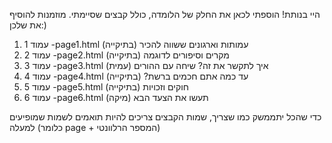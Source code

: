 היי בנותת!
הוספתי לכאן את החלק של הלומדה, כולל קבצים שסיימתי. מוזמנות להוסיף את שלכן:)


1. עמוד 1 -page1.html עמותות וארגונים ששווה להכיר (בתיקייה)
2. עמוד 2 -page2.html מקרים וסיפורים לדוגמה (בתיקייה)
3. עמוד 3 -page3.html איך לתקשר את זה? שיחה עם ההורים (עמית)
4. עמוד 4 -page4.html עד כמה אתם חכמים ברשת? (בתיקייה)
5. עמוד 5 -page5.html חוקים וזכויות (בתיקייה)
6. עמוד 6 -page6.html תעשו את הצעד הבא (מיקה)


כדי שהכל יתממשק כמו שצריך, שמות הקבצים צריכים להיות תואמים לשמות שמופיעים למעלה (כלומר page + המספר הרלוונטי)
